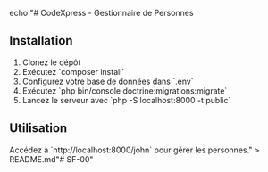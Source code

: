 echo "# CodeXpress - Gestionnaire de Personnes

## Installation

1. Clonez le dépôt
2. Exécutez \`composer install\`
3. Configurez votre base de données dans \`.env\`
4. Exécutez \`php bin/console doctrine:migrations:migrate\`
5. Lancez le serveur avec \`php -S localhost:8000 -t public\`

## Utilisation

Accédez à \`http://localhost:8000/john\` pour gérer les personnes." > README.md"# SF-00" 
